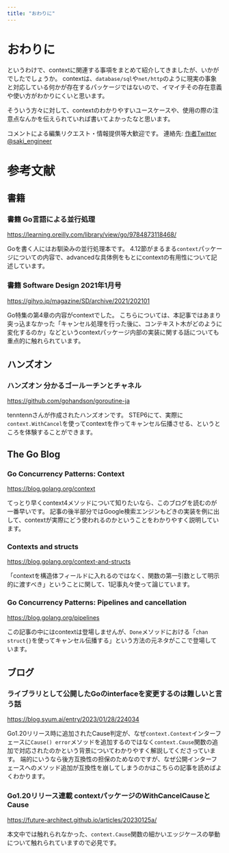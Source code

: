 ```yaml
---
title: "おわりに"
---
```

# おわりに
というわけで、contextに関連する事項をまとめて紹介してきましたが、いかがでしたでしょうか。
contextは、`database/sql`や`net/http`のように現実の事象と対応している何かが存在するパッケージではないので、イマイチその存在意義や使い方がわかりにくいと思います。

そういう方々に対して、contextのわかりやすいユースケースや、使用の際の注意点なんかを伝えられていれば書いてよかったなと思います。

コメントによる編集リクエスト・情報提供等大歓迎です。
連絡先: [作者Twitter @saki_engineer](https://twitter.com/saki_engineer)

# 参考文献
## 書籍
### 書籍 Go言語による並行処理
https://learning.oreilly.com/library/view/go/9784873118468/

Goを書く人にはお馴染みの並行処理本です。
4.12節がまるまる`context`パッケージについての内容で、advancedな具体例をもとにcontextの有用性について記述しています。

### 書籍 Software Design 2021年1月号
https://gihyo.jp/magazine/SD/archive/2021/202101

Go特集の第4章の内容がcontextでした。
こちらについては、本記事ではあまり突っ込まなかった「キャンセル処理を行った後に、コンテキスト木がどのように変化するのか」などというcontextパッケージ内部の実装に関する話についても重点的に触れられています。



## ハンズオン
### ハンズオン 分かるゴールーチンとチャネル
https://github.com/gohandson/goroutine-ja

tenntennさんが作成されたハンズオンです。
STEP6にて、実際に`context.WithCancel`を使ってcontextを作ってキャンセル伝播させる、というところを体験することができます。



## The Go Blog
### Go Concurrency Patterns: Context
https://blog.golang.org/context

てっとり早くcontext4メソッドについて知りたいなら、このブログを読むのが一番早いです。
記事の後半部分ではGoogle検索エンジンもどきの実装を例に出して、contextが実際にどう使われるのかということをわかりやすく説明しています。

### Contexts and structs
https://blog.golang.org/context-and-structs

「contextを構造体フィールドに入れるのではなく、関数の第一引数として明示的に渡すべき」ということに関して、1記事丸々使って論じています。

### Go Concurrency Patterns: Pipelines and cancellation
https://blog.golang.org/pipelines

この記事の中にはcontextは登場しませんが、`Done`メソッドにおける「`chan struct{}`を使ってキャンセル伝播する」という方法の元ネタがここで登場しています。

## ブログ
### ライブラリとして公開したGoのinterfaceを変更するのは難しいと言う話
https://blog.syum.ai/entry/2023/01/28/224034

Go1.20リリース時に追加されたCause判定が、なぜ`context.Context`インターフェースに`Cause() error`メソッドを追加するのではなく`context.Cause`関数の追加で対応されたのかという背景についてわかりやすく解説してくださっています。
端的にいうなら後方互換性の担保のためなのですが、なぜ公開インターフェースへのメソッド追加が互換性を崩してしまうのかはこちらの記事を読めばよくわかります。

### Go1.20リリース連載 contextパッケージのWithCancelCauseとCause 
https://future-architect.github.io/articles/20230125a/

本文中では触れられなかった、`context.Cause`関数の細かいエッジケースの挙動について触れられていますので必見です。
